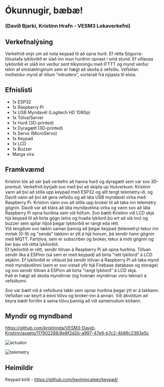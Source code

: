 # Ókunnugir, bæbæ!
### (Davíð Bjarki, Kristinn Hrafn - VESM3 Lokaverkefni)


## Verkefnalýsing
Verkefnið snýr um að nota keypad til að opna hurð. Ef rétta fjögurra-tölustafa lykilorðið er slað inn mun hurðinn opnast í smá stund. Ef vitlausa lykilorðið er sláð inn verður sent tilkynningu með IFTTT og mynd verður tekin af einstaklinginum sem er hægt að skoða á vefsíðu. Vefsíðan inniheldur mynd af öllum "intruders", sorterað frá nýjasta til elsta.

## Efnislisti
- 1x ESP32
- 1x Raspberry Pi
- 1x USB Myndavél (Logitech HD 1080p)
- 1x Tölva/Server
- 1x Hurð (3D-printed)
- 1x Dyragætt (3D-printed)
- 1x Servo (MicroServo)
- 1x Keypad
- 1x LCD
- 1x Buzzer
- Marga víra

## Framkvæmd
Kristinn tók að sér það verkefni að hanna hurð og dyragætt sem var svo 3D-prentuð. Verkefnið byrjaði svo með því að skipta up hlutverkum: Kristinn vann að því að stilla upp keypad með ESP32 og allt tengt telemetry-ið, og Davíð vann að því að gera vefsíðu og að láta USB myndavél virka með Raspberry Pi. Kristinn vann svo að stilla upp broker til að taka inn telemetry gögnin. Davíð var að klára að láta myndavélina virka og vann svo að láta Raspberry Pi opna hurðina sem við höfum. Svo bætti Kristinn við LCD skjá hjá keypad til að birta gögn (eins og hvaða lykilorð þú ert að slá inn) og buzzer sem spilar hljóð þegar lykilorðið er rangt eða rétt.  
Við tengdum svo tækin saman þannig að þegar keypad (telemetry) tekur inn inntak (0-9) og "senda" takkinn er ýtt á hjá honum, þá sendir hann gögnin með MQTT. Fartölva, sem er subscriber og broker, tekur á móti gögnin og ber þau við rétta lykilorðið.  
Ef lykilorðið er rétt, sendir tölvan á Raspberry Pi að opna hurðina. Tölvan sendir líka á ESPinn (sá sem er með keypad) að birta "rett lykilord" á LCD skjáinn. Ef lykilorðið er vitlaust þá sendir tölvan á Raspberry Pi að taka mynd með myndavélinni (sem er svo vistað yfir hjá Firebase database og storage) og svo sendir tölvan á ESPinn að birta "rangt lykilord" á LCD skjá.  
Það er hægt að skoða myndirnar (og hvenær myndirnar voru teknar) á vefsíðunni.

Svo var bætt við á vefsíðuna takki sem opnar hurðina þegar ýtt er á takkann.  
Vefsíðan var keyrt á einni tölvu og broker-inn á annari. Við ákvöðum að keyra bæði forritin á sama tölvu þannig að við sameinuðum kóðann.

## Myndir og myndband

https://github.com/kristinnda/VESM3-David-Kristinn/assets/117902286/8e8f2d2b-a997-47e9-b7c2-4b86c2393e5c

![actuator](https://github.com/kristinnda/VESM3-David-Kristinn/assets/117902286/0eaee90c-e014-4ab5-bbd3-a507e96f99bf)

![telemetry](https://github.com/kristinnda/VESM3-David-Kristinn/assets/117902286/0c611e0a-267a-4ab1-b0de-7788ab2f8cf3)

## Heimildir

Keypad kóði - https://github.com/kevinmcaleer/keypad/
